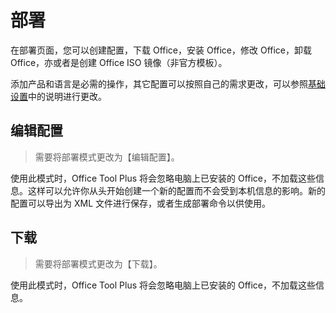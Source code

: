 # 部署

在部署页面，您可以创建配置，下载 Office，安装 Office，修改 Office，卸载 Office，亦或者是创建 Office ISO 镜像（非官方模板）。

添加产品和语言是必需的操作，其它配置可以按照自己的需求更改，可以参照[基础设置](/zh-cn/usage/deploy/settings/basic.md)中的说明进行更改。

## 编辑配置

> 需要将部署模式更改为【编辑配置】。

使用此模式时，Office Tool Plus 将会忽略电脑上已安装的 Office，不加载这些信息。这样可以允许你从头开始创建一个新的配置而不会受到本机信息的影响。新的配置可以导出为 XML 文件进行保存，或者生成部署命令以供使用。

## 下载

> 需要将部署模式更改为【下载】。

使用此模式时，Office Tool Plus 将会忽略电脑上已安装的 Office，不加载这些信息。
